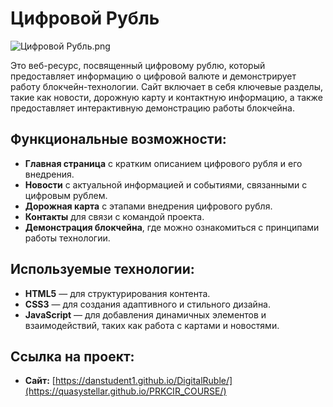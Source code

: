 # Цифровой Рубль

![Цифровой Рубль.png](https://cbr.ru/StaticHtml/File/150223/site-01.svg)

Это веб-ресурс, посвященный цифровому рублю, который предоставляет информацию о цифровой валюте и демонстрирует работу блокчейн-технологии. Сайт включает в себя ключевые разделы, такие как новости, дорожную карту и контактную информацию, а также предоставляет интерактивную демонстрацию работы блокчейна.

## Функциональные возможности:
- **Главная страница** с кратким описанием цифрового рубля и его внедрения.
- **Новости** с актуальной информацией и событиями, связанными с цифровым рублем.
- **Дорожная карта** с этапами внедрения цифрового рубля.
- **Контакты** для связи с командой проекта.
- **Демонстрация блокчейна**, где можно ознакомиться с принципами работы технологии.

## Используемые технологии:
- **HTML5** — для структурирования контента.
- **CSS3** — для создания адаптивного и стильного дизайна.
- **JavaScript** — для добавления динамичных элементов и взаимодействий, таких как работа с картами и новостями.

## Ссылка на проект:
- **Сайт:** [https://danstudent1.github.io/DigitalRuble/](https://quasystellar.github.io/PRKCIR_COURSE/)

